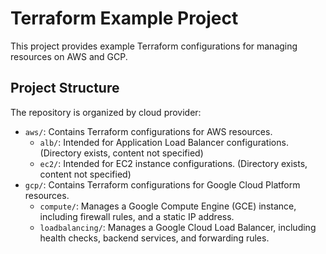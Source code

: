 # Terraform Example Project

This project provides example Terraform configurations for managing resources on AWS and GCP.

## Project Structure

The repository is organized by cloud provider:

- `aws/`: Contains Terraform configurations for AWS resources.
  - `alb/`: Intended for Application Load Balancer configurations. (Directory exists, content not specified)
  - `ec2/`: Intended for EC2 instance configurations. (Directory exists, content not specified)
- `gcp/`: Contains Terraform configurations for Google Cloud Platform resources.
  - `compute/`: Manages a Google Compute Engine (GCE) instance, including firewall rules, and a static IP address.
  - `loadbalancing/`: Manages a Google Cloud Load Balancer, including health checks, backend services, and forwarding rules.